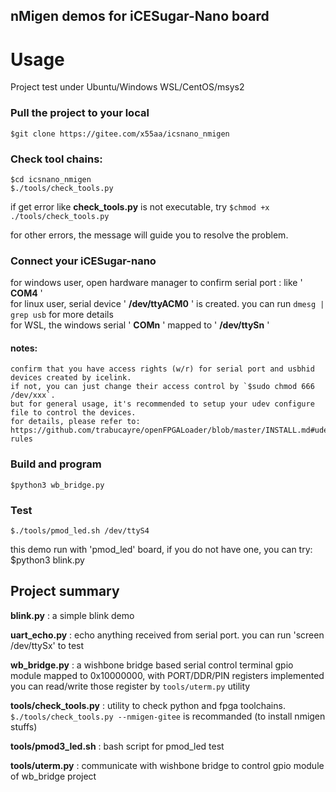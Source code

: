 nMigen demos for iCESugar-Nano board
-------------------------------------
# Usage
Project test under Ubuntu/Windows WSL/CentOS/msys2

### Pull the project to your local
    $git clone https://gitee.com/x55aa/icsnano_nmigen

### Check tool chains:
    $cd icsnano_nmigen
    $./tools/check_tools.py

if get error like **check_tools.py**  is not executable, try `$chmod +x ./tools/check_tools.py`

for other errors, the message will guide you to resolve the problem.

### Connect your iCESugar-nano

for windows user, open hardware manager to confirm serial port : like ' **COM4** '<br>
for linux user, serial device ' **/dev/ttyACM0** ' is created. you can run `dmesg | grep usb` for more details<br>
for WSL, the windows serial ' **COMn** ' mapped to ' **/dev/ttySn** '<br>

#### notes:
    confirm that you have access rights (w/r) for serial port and usbhid devices created by icelink.
    if not, you can just change their access control by `$sudo chmod 666 /dev/xxx`.
    but for general usage, it's recommended to setup your udev configure file to control the devices.
    for details, please refer to:
    https://github.com/trabucayre/openFPGALoader/blob/master/INSTALL.md#udev-rules

### Build and program
    $python3 wb_bridge.py

### Test
    $./tools/pmod_led.sh /dev/ttyS4
this demo run with 'pmod_led' board, if you do not have one, you can try:
    $python3 blink.py

## Project summary

   **blink.py** : a simple blink demo
  
   **uart_echo.py** : echo anything received from serial port. you can run 'screen /dev/ttySx' to test
  
   **wb_bridge.py** : a wishbone bridge based serial control terminal
	    gpio module mapped to 0x10000000, with PORT/DDR/PIN registers implemented
	    you can read/write those register by `tools/uterm.py` utility
  
   **tools/check_tools.py** : utility to check python and fpga toolchains. 
	    `$./tools/check_tools.py --nmigen-gitee` is recommanded (to install nmigen stuffs)
  
   **tools/pmod3_led.sh** : bash script for pmod_led test
  
   **tools/uterm.py** : communicate with wishbone bridge to control gpio module of wb_bridge project
